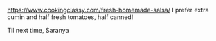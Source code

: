 https://www.cookingclassy.com/fresh-homemade-salsa/
I prefer extra cumin and half fresh tomatoes, half canned!

Til next time,
Saranya
